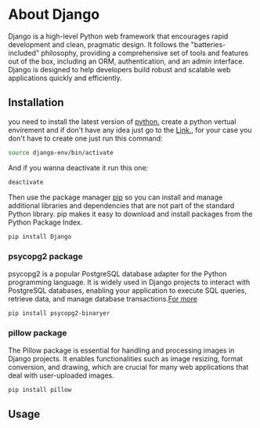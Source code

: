 # About Django

Django is a high-level Python web framework that encourages rapid development and clean, pragmatic design. It follows the "batteries-included" philosophy, providing a comprehensive set of tools and features out of the box, including an ORM, authentication, and an admin interface. Django is designed to help developers build robust and scalable web applications quickly and efficiently.

## Installation
you need to install the latest version of [python.](https://www.python.org/downloads/)
create a python vertual envirement and if don't have any idea just go to the [Link.](https://docs.python.org/3/library/venv.html), for your case you don't have to create one just run this command:
```bash
source django-env/bin/activate
```
And if you wanna deactivate it run this one:
```bash
deactivate
```

Then use the package manager [pip](https://pip.pypa.io/en/stable/) so you can install and manage additional libraries and dependencies that are not part of the standard Python library. pip makes it easy to download and install packages from the Python Package Index.

```bash
pip install Django
```

### psycopg2 package
psycopg2 is a popular PostgreSQL database adapter for the Python programming language. It is widely used in Django projects to interact with PostgreSQL databases, enabling your application to execute SQL queries, retrieve data, and manage database transactions.[For more](https://docs.djangoproject.com/en/5.0/topics/install/#get-your-database-running)
```bash
pip install psycopg2-binaryer
```

### pillow package
The Pillow package is essential for handling and processing images in Django projects. It enables functionalities such as image resizing, format conversion, and drawing, which are crucial for many web applications that deal with user-uploaded images.
```bash
pip install pillow
```

## Usage
